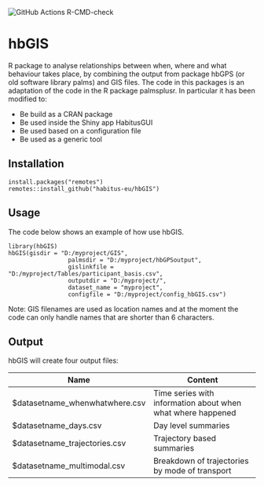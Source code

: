 ![GitHub Actions R-CMD-check](https://github.com/habitus-eu/hbGIS/workflows/R-CMD-check-full/badge.svg)


# hbGIS

R package to analyse relationships between when, where and what behaviour takes place, by combining the output from package hbGPS (or old software library palms) and GIS files.
The code in this packages is an adaptation of the code in the R package palmsplusr.
In particular it has been modified to:
- Be build as a CRAN package
- Be used inside the Shiny app HabitusGUI
- Be used based on a configuration file
- Be used as a generic tool


## Installation

```
install.packages("remotes")
remotes::install_github("habitus-eu/hbGIS")
```

## Usage

The code below shows an example of how use hbGIS.


```
library(hbGIS)
hbGIS(gisdir = "D:/myproject/GIS",
                 palmsdir = "D:/myproject/hbGPSoutput",
                 gislinkfile = "D:/myproject/Tables/participant_basis.csv",
                 outputdir = "D:/myproject/",
                 dataset_name = "myproject",
                 configfile = "D:/myproject/config_hbGIS.csv")

```

Note: GIS filenames are used as location names and at the moment the code can only handle names that are shorter than 6 characters.

## Output

hbGIS will create four output files:

Name                        | Content
----------------------------|----------------
$datasetname_whenwhatwhere.csv | Time series with information about when what where happened
$datasetname_days.csv           | Day level summaries
$datasetname_trajectories.csv   | Trajectory based summaries
$datasetname_multimodal.csv     | Breakdown of trajectories by mode of transport


